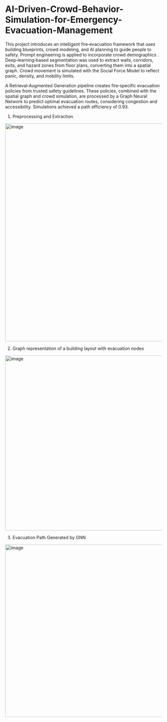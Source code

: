 # AI-Driven-Crowd-Behavior-Simulation-for-Emergency-Evacuation-Management

This project introduces an intelligent fire‑evacuation framework that uses building blueprints, crowd modeling, and AI planning to guide people to safety. Prompt engineering is applied to incorporate crowd demographics . Deep‑learning‑based segmentation was used to extract walls, corridors, exits, and hazard zones from floor plans, converting them into a spatial graph. Crowd movement is simulated with the Social Force Model to reflect panic, density, and mobility limits.

A Retrieval‑Augmented Generation pipeline creates fire‑specific evacuation policies from trusted safety guidelines. These policies, combined with the spatial graph and crowd simulation, are processed by a Graph Neural Network to predict optimal evacuation routes, considering congestion and accessibility. Simulations achieved a path efficiency of 0.93.

1. Preprocessing and Extraction
<img width="1200" height="700" alt="image" src="https://github.com/user-attachments/assets/6aa46a54-e4cb-4cf1-be94-e82726905b66" />

2. Graph representation of a building layout with evacuation nodes
<img width="967" height="562" alt="image" src="https://github.com/user-attachments/assets/00b647e8-60c0-4d2e-aadf-e59cad7f0587" />

3. Evacuation Path Generated by GNN
<img width="942" height="554" alt="image" src="https://github.com/user-attachments/assets/24617009-9510-4803-9e33-732fac852e9d" />

